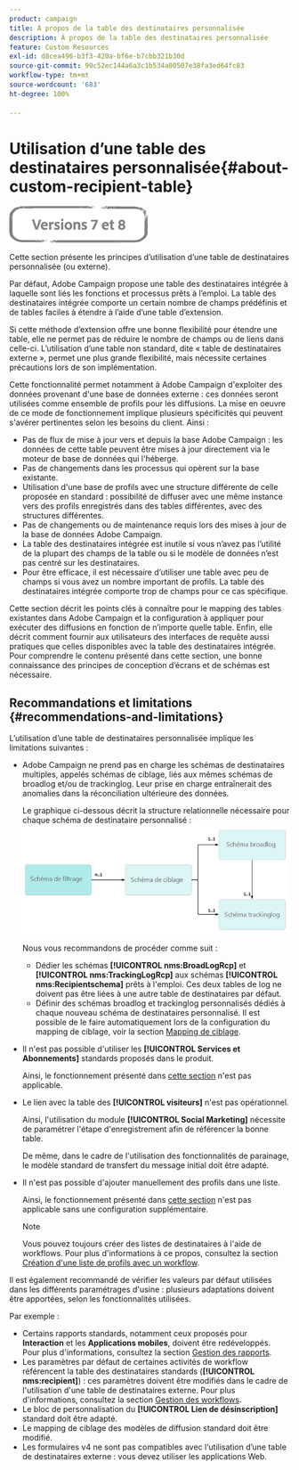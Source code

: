 ```yaml
---
product: campaign
title: À propos de la table des destinataires personnalisée
description: À propos de la table des destinataires personnalisée
feature: Custom Resources
exl-id: d8cea496-b3f3-420a-bf6e-b7cbb321b30d
source-git-commit: 90c52ec144a6a3c1b534a80507e38fa3ed64fc83
workflow-type: tm+mt
source-wordcount: '683'
ht-degree: 100%

---
```


# Utilisation d’une table des destinataires personnalisée{#about-custom-recipient-table}

![](../../assets/common.svg)

Cette section présente les principes d’utilisation d’une table de destinataires personnalisée (ou externe).

Par défaut, Adobe Campaign propose une table des destinataires intégrée à laquelle sont liés les fonctions et processus prêts à l’emploi. La table des destinataires intégrée comporte un certain nombre de champs prédéfinis et de tables faciles à étendre à l’aide d’une table d’extension.

Si cette méthode d’extension offre une bonne flexibilité pour étendre une table, elle ne permet pas de réduire le nombre de champs ou de liens dans celle-ci. L’utilisation d’une table non standard, dite « table de destinataires externe », permet une plus grande flexibilité, mais nécessite certaines précautions lors de son implémentation.

Cette fonctionnalité permet notamment à Adobe Campaign d&#39;exploiter des données provenant d&#39;une base de données externe : ces données seront utilisées comme ensemble de profils pour les diffusions. La mise en oeuvre de ce mode de fonctionnement implique plusieurs spécificités qui peuvent s&#39;avérer pertinentes selon les besoins du client. Ainsi :

* Pas de flux de mise à jour vers et depuis la base Adobe Campaign : les données de cette table peuvent être mises à jour directement via le moteur de base de données qui l&#39;héberge.
* Pas de changements dans les processus qui opèrent sur la base existante.
* Utilisation d&#39;une base de profils avec une structure différente de celle proposée en standard : possibilité de diffuser avec une même instance vers des profils enregistrés dans des tables différentes, avec des structures différentes.
* Pas de changements ou de maintenance requis lors des mises à jour de la base de données Adobe Campaign.
* La table des destinataires intégrée est inutile si vous n’avez pas l’utilité de la plupart des champs de la table ou si le modèle de données n’est pas centré sur les destinataires.
* Pour être efficace, il est nécessaire d’utiliser une table avec peu de champs si vous avez un nombre important de profils. La table des destinataires intégrée comporte trop de champs pour ce cas spécifique.

Cette section décrit les points clés à connaître pour le mapping des tables existantes dans Adobe Campaign et la configuration à appliquer pour exécuter des diffusions en fonction de n’importe quelle table. Enfin, elle décrit comment fournir aux utilisateurs des interfaces de requête aussi pratiques que celles disponibles avec la table des destinataires intégrée. Pour comprendre le contenu présenté dans cette section, une bonne connaissance des principes de conception d’écrans et de schémas est nécessaire.

## Recommandations et limitations {#recommendations-and-limitations}

L’utilisation d’une table de destinataires personnalisée implique les limitations suivantes :

* Adobe Campaign ne prend pas en charge les schémas de destinataires multiples, appelés schémas de ciblage, liés aux mêmes schémas de broadlog et/ou de trackinglog. Leur prise en charge entraînerait des anomalies dans la réconciliation ultérieure des données.

   Le graphique ci-dessous décrit la structure relationnelle nécessaire pour chaque schéma de destinataire personnalisé :
   ![](assets/custom_recipient_limitation.png)

   Nous vous recommandons de procéder comme suit :

   * Dédier les schémas **[!UICONTROL nms:BroadLogRcp]** et **[!UICONTROL nms:TrackingLogRcp]** aux schémas **[!UICONTROL nms:Recipientschema]** prêts à l&#39;emploi. Ces deux tables de log ne doivent pas être liées à une autre table de destinataires par défaut.
   * Définir des schémas broadlog et trackinglog personnalisés dédiés à chaque nouveau schéma de destinataires personnalisé. Il est possible de le faire automatiquement lors de la configuration du mapping de ciblage, voir la section [Mapping de ciblage](../../configuration/using/target-mapping.md).

* Il n&#39;est pas possible d&#39;utiliser les **[!UICONTROL Services et Abonnements]** standards proposés dans le produit.

   Ainsi, le fonctionnement présenté dans [cette section](../../delivery/using/managing-subscriptions.md) n&#39;est pas applicable.

* Le lien avec la table des **[!UICONTROL visiteurs]** n&#39;est pas opérationnel.

   Ainsi, l&#39;utilisation du module **[!UICONTROL Social Marketing]** nécessite de paramétrer l&#39;étape d&#39;enregistrement afin de référencer la bonne table.

   De même, dans le cadre de l&#39;utilisation des fonctionnalités de parainage, le modèle standard de transfert du message initial doit être adapté.

* Il n&#39;est pas possible d&#39;ajouter manuellement des profils dans une liste.

   Ainsi, le fonctionnement présenté dans [cette section](../../platform/using/creating-and-managing-lists.md) n&#39;est pas applicable sans une configuration supplémentaire.

   >[!NOTE]
   >
   >Vous pouvez toujours créer des listes de destinataires à l&#39;aide de workflows. Pour plus d&#39;informations à ce propos, consultez la section [Création d&#39;une liste de profils avec un workflow](../../configuration/using/creating-a-profile-list-with-a-workflow.md).

Il est également recommandé de vérifier les valeurs par défaut utilisées dans les différents paramétrages d&#39;usine : plusieurs adaptations doivent être apportées, selon les fonctionnalités utilisées.

Par exemple :

* Certains rapports standards, notamment ceux proposés pour **Interaction** et les **Applications mobiles**, doivent être redéveloppés. Pour plus d&#39;informations, consultez la section [Gestion des rapports](../../configuration/using/managing-reports.md).
* Les paramètres par défaut de certaines activités de workflow référencent la table des destinataires standards (**[!UICONTROL nms:recipient]**) : ces paramètres doivent être modifiés dans le cadre de l&#39;utilisation d&#39;une table de destinataires externe. Pour plus d&#39;informations, consultez la section [Gestion des workflows](../../configuration/using/managing-workflows.md).
* Le bloc de personnalisation du **[!UICONTROL Lien de désinscription]** standard doit être adapté.
* Le mapping de ciblage des modèles de diffusion standard doit être modifié.
* Les formulaires v4 ne sont pas compatibles avec l‘utilisation d’une table de destinataires externe : vous devez utiliser les applications Web.
